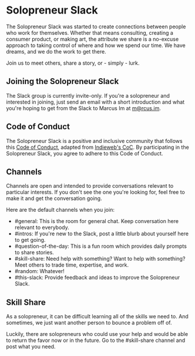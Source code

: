 # Solopreneur Slack

The Solopreneur Slack was started to create connections between people who work for themselves. Whether that means consulting, creating a consumer product, or making art, the attribute we share is a no-excuse approach to taking control of where and how we spend our time. We have dreams, and we do the work to get there.

Join us to meet others, share a story, or - simply - lurk.

## Joining the Solopreneur Slack
The Slack group is currently invite-only. If you're a solopreneur and interested in joining, just send an email with a short introduction and what you're hoping to get from the Slack to Marcus Im at [m@rcus.im](mailto:m@rcus.im).

## Code of Conduct
The Solopreneur Slack is a positive and inclusive community that follows this [Code of Conduct](code-of-conduct.md), adapted from [Indieweb's CoC](indieweb.org/code-of-conduct). By participating in the Solopreneur Slack, you agree to adhere to this Code of Conduct.

## Channels
Channels are open and intended to provide conversations relevant to particular interests. If you don't see the one you're looking for, feel free to make it and get the conversation going.

Here are the default channels when you join:

* #general: This is the room for general chat. Keep conversation here relevant to everybody.
* #intros: If you're new to the Slack, post a little blurb about yourself here to get going.
* #question-of-the-day: This is a fun room which provides daily prompts to share stories.
* #skill-share: Need help with something? Want to help with something? Meet others to trade time, expertise, and work.
* #random: Whatever!
* #this-slack: Provide feedback and ideas to improve the Solopreneur Slack.

## Skill Share
As a solopreneur, it can be difficult learning all of the skills we need to. And sometimes, we just want another person to bounce a problem off of.

Luckily, there are solopreneurs who could use your help and would be able to return the favor now or in the future. Go to the #skill-share channel and post what you need.





